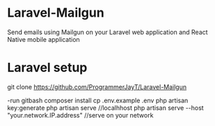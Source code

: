 # Laravel-Mailgun

Send emails using Mailgun on your Laravel web application and React Native mobile application


Laravel setup
=============
git clone https://github.com/ProgrammerJayT/Laravel-Mailgun

-run gitbash
composer install
cp .env.example .env
php artisan key:generate
php artisan serve //localhhost
php artisan serve --host "your.network.IP.address" //serve on your network
